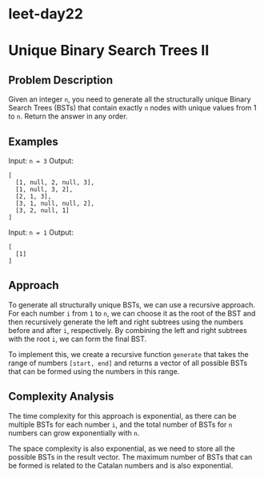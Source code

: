 # leet-day22

# Unique Binary Search Trees II

## Problem Description

Given an integer `n`, you need to generate all the structurally unique Binary Search Trees (BSTs) that contain exactly `n` nodes with unique values from 1 to `n`. Return the answer in any order.

## Examples

Input: `n = 3`
Output:
```
[
  [1, null, 2, null, 3],
  [1, null, 3, 2],
  [2, 1, 3],
  [3, 1, null, null, 2],
  [3, 2, null, 1]
]
```

Input: `n = 1`
Output:
```
[
  [1]
]
```

## Approach

To generate all structurally unique BSTs, we can use a recursive approach. For each number `i` from `1` to `n`, we can choose it as the root of the BST and then recursively generate the left and right subtrees using the numbers before and after `i`, respectively. By combining the left and right subtrees with the root `i`, we can form the final BST.

To implement this, we create a recursive function `generate` that takes the range of numbers `[start, end]` and returns a vector of all possible BSTs that can be formed using the numbers in this range.

## Complexity Analysis

The time complexity for this approach is exponential, as there can be multiple BSTs for each number `i`, and the total number of BSTs for `n` numbers can grow exponentially with `n`.

The space complexity is also exponential, as we need to store all the possible BSTs in the result vector. The maximum number of BSTs that can be formed is related to the Catalan numbers and is also exponential.
